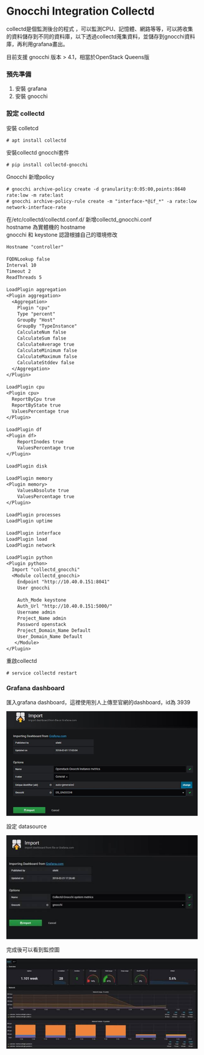 # Gnocchi Integration Collectd

collectd是個監測後台的程式 ，可以監測CPU、記憶體、網路等等，可以將收集的資料儲存到不同的資料庫，以下透過collectd蒐集資料，並儲存到gnocchi資料庫，再利用grafana畫出。

目前支援 gnocchi 版本 &gt; 4.1，相當於OpenStack Queens版

### 預先準備

1. 安裝 grafana  
2. 安裝 gnocchi

### 設定 collectd

安裝 colletcd

```text
# apt install collectd 
```

安裝collectd gnocchi套件

```text
# pip install collectd-gnocchi
```

Gnocchi 新增policy

```text
# gnocchi archive-policy create -d granularity:0:05:00,points:8640 rate:low -m rate:last
# gnocchi archive-policy-rule create -m "interface-*@if_*" -a rate:low network-interface-rate
```

在/etc/collectd/collectd.conf.d/ 新增collectd\_gnocchi.conf  
hostname 為實體機的 hostname  
gnocchi 和 keystone 認證根據自己的環境修改

```text
Hostname "controller"

FQDNLookup false
Interval 10
Timeout 2
ReadThreads 5

LoadPlugin aggregation
<Plugin aggregation>
  <Aggregation>
    Plugin "cpu"
    Type "percent"
    GroupBy "Host"
    GroupBy "TypeInstance"
    CalculateNum false
    CalculateSum false
    CalculateAverage true
    CalculateMinimum false
    CalculateMaximum false
    CalculateStddev false
  </Aggregation>
</Plugin>

LoadPlugin cpu
<Plugin cpu>
  ReportByCpu true
  ReportByState true
  ValuesPercentage true
</Plugin>

LoadPlugin df
<Plugin df>
    ReportInodes true
    ValuesPercentage true
</Plugin>

LoadPlugin disk

LoadPlugin memory
<Plugin memory>
    ValuesAbsolute true
    ValuesPercentage true
</Plugin>

LoadPlugin processes
LoadPlugin uptime

LoadPlugin interface
LoadPlugin load
LoadPlugin network

LoadPlugin python
<Plugin python>
  Import "collectd_gnocchi"
  <Module collectd_gnocchi>
    Endpoint "http://10.40.0.151:8041"
    User gnocchi

    Auth_Mode keystone
    Auth_Url "http://10.40.0.151:5000/"
    Username admin
    Project_Name admin
    Password openstack
    Project_Domain_Name Default
    User_Domain_Name Default
   </Module>
</Plugin>
```

重啟collectd

```text
# service collectd restart
```

### Grafana dashboard

匯入grafana dashboard，這裡使用別人上傳至官網的dashboard，id為 3939

![](.gitbook/assets/import.JPG)

設定 datasource

![](.gitbook/assets/set.jpg)

完成後可以看到監控圖

![](.gitbook/assets/ga_res.jpg)

